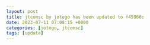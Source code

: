 ```yaml
---
layout: post
title: jtcomsc by jotego has been updated to f45966c
date: 2023-07-11 07:08:15 +0000
categories: [jotego, jtcomsc]
tags: [update]
---
```



